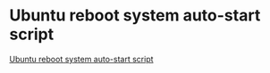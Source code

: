 # Ubuntu reboot system auto-start script
[Ubuntu reboot system auto-start script](https://aiwithcloud.com/2022/09/16/ubuntu_reboot_system_auto_start_script/)
